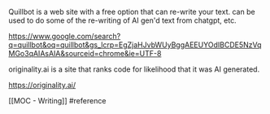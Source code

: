 
Quillbot is a web site with a free option that can re-write your text.  can be used to do some of the re-writing of AI gen'd text from chatgpt, etc.

https://www.google.com/search?q=quillbot&oq=quillbot&gs_lcrp=EgZjaHJvbWUyBggAEEUYOdIBCDE5NzVqMGo3qAIAsAIA&sourceid=chrome&ie=UTF-8

originality.ai is a site that ranks code for likelihood that it was AI generated.

https://originality.ai/

[[MOC - Writing]]  #reference 
